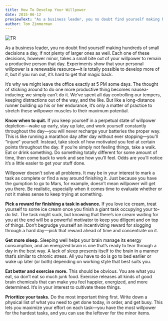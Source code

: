 ```yaml
---
title: How To Develop Your Willpower
date: 2015-06-12
previewText: "As a business leader, you no doubt find yourself making hundreds of small decisions a day, if not plenty of larger ones as well. Each one of these decisions, however minor, takes a small bite out of your willpower to remain a productive person that day. Experiments show that your personal willpower is a renewable resource—it is totally possible to develop more of it, but if you run out, it’s hard to get that magic back."
author: Tom Zimmerman
---
```


![TR](TR.webp)

As a business leader, you no doubt find yourself making hundreds of small decisions a day, if not plenty of larger ones as well. Each one of these decisions, however minor, takes a small bite out of your willpower to remain a productive person that day. Experiments show that your personal willpower is a renewable resource—it is totally possible to develop more of it, but if you run out, it’s hard to get that magic back.

It’s why we might leave the office exactly at 5 PM some days. The thought of sticking around to do one more productive thing becomes nausea-inducing; we simply can’t do it. We’ve spent all day controlling our tempers, keeping distractions out of the way, and the like. But like a long-distance runner building up his or her endurance, it’s only a matter of practice to stretch these willpower muscles to their maximum potential.

**Know when to quit.** If you keep yourself in a perpetual state of willpower depletion—wake up early, stay up late, and work yourself constantly throughout the day—you will never recharge your batteries the proper way. This is like running a marathon day after day without ever stopping—you’ll “injure” yourself. Instead, take stock of how motivated you feel at certain points throughout the day. If you’re simply not feeling things, take a walk. Eat or drink something. Do something totally different for some amount of time, then come back to work and see how you’ll feel. Odds are you’ll notice it’s a little easier to get your stuff done.

Willpower doesn’t solve all problems. It may be in your interest to mark a task as complete or find a way around finishing it. Just because you have the gumption to go to Mars, for example, doesn’t mean willpower will get you there. Be realistic, especially when it comes time to evaluate whether or not it makes sense to keep trying at something.

**Pick a reward for finishing a task in advance.** If you love ice cream, treat yourself to some ice cream once you finish a giant task occupying your to-do list. The task might suck, but knowing that there’s ice cream waiting for you at the end will be a powerful motivator to keep you diligent and on top of things. Don’t begrudge yourself an incentivizing reward for slogging through a hard day—pick that reward ahead of time and concentrate on it.

**Get more sleep.** Sleeping well helps your brain manage its energy consumption, and an energized brain is one that’s ready to tear through a day in the best way. A lack of sleep presents itself to the brain in a manner that’s similar to chronic stress. All you have to do is go to bed earlier or wake up later (or both) depending on working style that best suits you.

**Eat better and exercise more.** This should be obvious. You are what you eat, so don’t eat so much junk food. Exercise releases all kinds of good brain chemicals that can make you feel happier, energized, and more determined. It’s in your interest to cultivate these things.

**Prioritize your tasks.** Do the most important thing first. Write down a physical list of what you need to get done today, in order, and get busy. This lets you maximize your effort on each task—you have the most willpower for the hardest tasks, and you can use the leftover for the minor items.